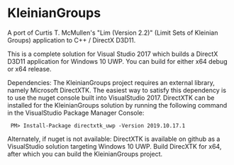 # KleinianGroups
A port of Curtis T. McMullen's "Lim (Version 2.2)" (Limit Sets of Kleinian Groups) application to C++ / DirectX D3D11.

This is a complete solution for Visual Studio 2017 which builds a DirectX D3D11 application for Windows 10 UWP. You can build for either x64 debug or x64 release.

Dependencies: The KleinianGroups project requires an external library, namely Microsoft DirectXTK. The easiest way to satisfy this dependency is to use the nuget console built into VisualStudio 2017. DirectXTK can be installed for the KleinianGroups solution by running the following command in the VisualStudio Package Manager Console: 

     PM> Install-Package directxtk_uwp -Version 2019.10.17.1

Alternately, if nuget is not available: DirectXTK is available on github as a VisualStudio solution targeting Windows 10 UWP. Build DirecXTK for x64, after which you can build the KleinianGroups project.
